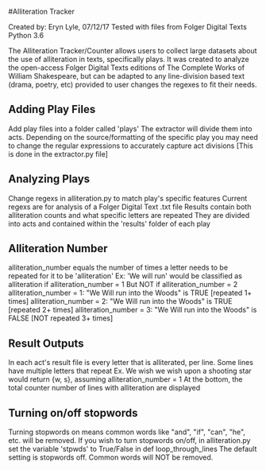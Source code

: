 #Alliteration Tracker

Created by: Eryn Lyle, 07/12/17
Tested with files from Folger Digital Texts
Python 3.6

The Alliteration Tracker/Counter allows users to collect large datasets about the use of alliteration in texts,
specifically plays. It was created to analyze the open-access Folger Digital Texts editions of The Complete Works of
William Shakespeare, but can be adapted to any line-division based text (drama, poetry, etc) provided to user
changes the regexes to fit their needs.

Adding Play Files
-----------------
Add play files into a folder called 'plays'
The extractor will divide them into acts.
Depending on the source/formatting of the specific play
you may need to change the regular expressions to accurately capture
act divisions [This is done in the extractor.py file]

Analyzing Plays
----------------
Change regexs in alliteration.py to match play's specific features
Current regexs are for analysis of a Folger Digital Text .txt file
Results contain both alliteration counts and what specific letters are repeated
They are divided into acts and contained within the 'results' folder of each play

Alliteration Number
-------------------
alliteration_number equals the number of times a letter needs to be repeated for it to be 'alliteration'
    Ex: 'We will run' would be classified as alliteration if alliteration_number = 1
    But NOT if alliteration_number = 2
    alliteration_number = 1: "We Will run into the Woods" is TRUE [repeated 1+ times]
    alliteration_number = 2: "We Will run into the Woods" is TRUE [repeated 2+ times]
    alliteration_number = 3: "We Will run into the Woods" is FALSE [NOT repeated 3+ times]

Result Outputs
---------------
In each act's result file is every letter that is alliterated, per line. Some lines have
multiple letters that repeat
    Ex. We wish we wish upon a shooting star would return {w, s}, assuming alliteration_number = 1
At the bottom, the total counter number of lines with alliteration are displayed

Turning on/off stopwords
------------------------
Turning stopwords on means common words like "and", "if", "can", "he", etc. will be removed.
If you wish to turn stopwords on/off, in alliteration.py
set the variable 'stpwds' to True/False in def loop_through_lines
The default setting is stopwords off. Common words will NOT be removed.
